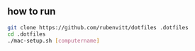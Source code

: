 ## how to run
```sh
git clone https://github.com/rubenvitt/dotfiles .dotfiles
cd .dotfiles
./mac-setup.sh [computername]
```
